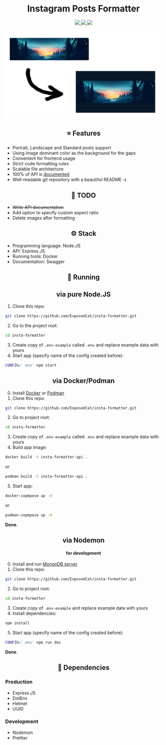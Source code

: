 <div align="center">
    <h1>Instagram Posts Formatter</h1>

<a href="https://t.me/ExposedCatDev">

![](https://img.shields.io/badge/Telegram-Developer-informational?style=for-the-badge&logo=telegram&logoColor=26A5E4&color=26A5E4)
</a>
<a href="https://www.reddit.com/user/ExposedCatDev">
![](https://img.shields.io/badge/Reddit-Developer-informational?style=for-the-badge&logo=reddit&logoColor=FF5700&color=FF5700)
</a>
<a href="https://app.swaggerhub.com/apis-docs/artem-prokop/insta-formatter/1.0.0">
![](https://img.shields.io/badge/Swagger-Docs-green?style=for-the-badge&logo=swagger)
</a>

<img src="./preview.png" alt="App preview">

</div>

<div align="center">
    <h2>⭐️ Features</h2>
</div>
<ul>
    <li>Portrait, Landscape and Standard posts support</li>
    <li>Using image dominant color as the background for the gaps</li>
    <li>Convenient for frontend usage</li>
    <li>Strict code formatting rules</li>
    <li>Scalable file architecture</li>
    <li>100% of API is <a href="https://app.swaggerhub.com/apis-docs/artem-prokop/insta-formatter/1.0.0">documented</a></li>
    <li>Well-readable git repository with a beautiful README :з</li>
</ul>

<div align="center">
    <h2>💼 TODO</h2>
</div>
<ul>
    <li><s>Write API documentation</s></a></li>
    <li>Add option to specify custom aspect ratio</a></li>
    <li>Delete images after formatting</a></li>
</ul>

<div align="center">
    <h2>⚙️ Stack</h2>
</div>
<ul>
    <li>Programming language: Node.JS</li>
    <li>API: Express.JS</li>
    <li>Running tools: Docker</li>
    <li>Documentation: Swagger</li>
</ul>

<div align="center">
    <h2>🔌 Running</h2>
</div>

<div align="center">
    <h2>via pure Node.JS</h2>
</div>

1. Clone this repo:

```bash
git clone https://github.com/ExposedCat/insta-formatter.git
```

2. Go to the project root:

```bash
cd insta-formatter
```

3. Create copy of `.env-example` called `.env` and replace example data with yours
4. Start app (specify name of the config created before):

```bash
CONFIG='.env' npm start
```
<div align="center">
    <h2>via Docker/Podman</h2>
</div>

0. Install [Docker](https://docs.docker.com/get-docker/) or [Podman](https://podman.io/getting-started/installation)
1. Clone this repo:

```bash
git clone https://github.com/ExposedCat/insta-formatter.git
```

2. Go to project root:

```bash
cd insta-formatter
```

3. Create copy of `.env-example` called `.env` and replace example data with yours
4. Build app image:

```bash
docker build -t insta-formatter-api .
```
or
```bash
podman build -t insta-formatter-api .
```

5. Start app:

```bash
docker-copmpose up -d
```
or
```bash
podman-copmpose up -d
```

**Done**.

<div align="center">
    <h2>via Nodemon</h2>
    <h4>for development</h4>
</div>

0. Install and run <a href="https://www.mongodb.com/try/download/community">MongoDB server</a>
1. Clone this repo:

```bash
git clone https://github.com/ExposedCat/insta-formatter.git
```

2. Go to project root:

```bash
cd insta-formatter
```

3. Create copy of `.env-example` and replace example data with yours
4. Install dependencies:

```bash
npm install
```

5. Start app (specify name of the config created before):

```bash
CONFIG='.env' npm run dev
```

**Done**.

<div align="center">
    <h2>🔩 Dependencies</h2>
</div>
<h3>Production</h3>
<ul>
    <li>Express.JS</li>
    <li>DotEnv</li>
    <li>Helmet</li>
    <li>UUID</li>
</ul>
<h3>Development</h3>
<ul>
    <li>Nodemon</li>
    <li>Prettier</li>
</ul>
